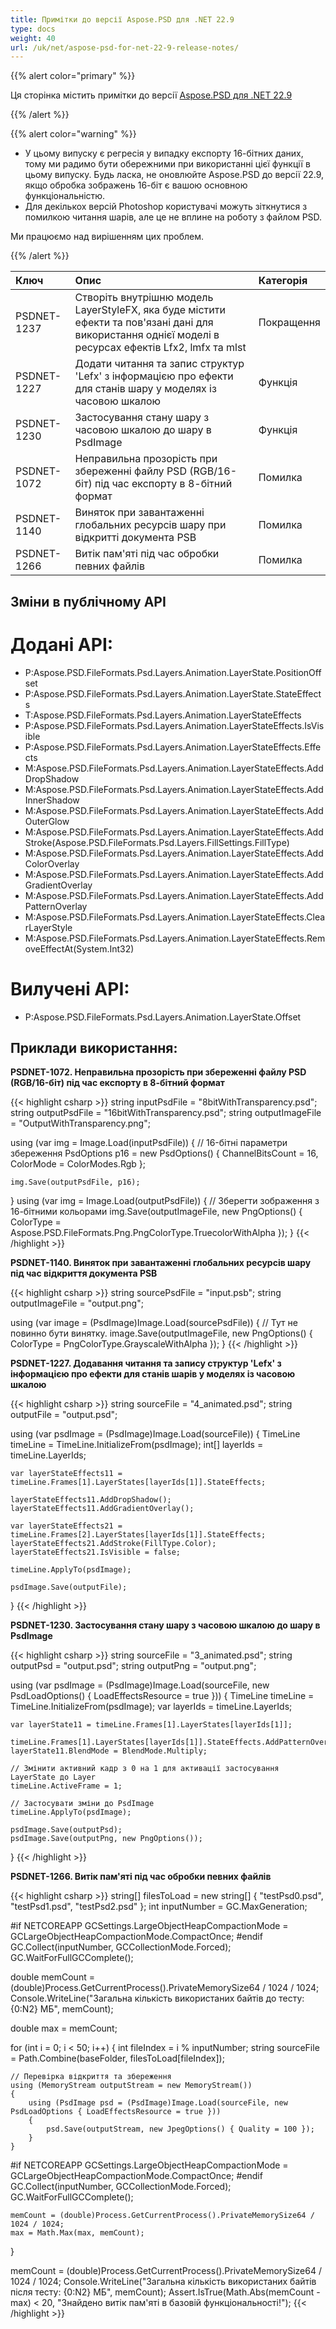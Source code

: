 ```yaml
---
title: Примітки до версії Aspose.PSD для .NET 22.9
type: docs
weight: 40
url: /uk/net/aspose-psd-for-net-22-9-release-notes/
---
```


{{% alert color="primary" %}}

Ця сторінка містить примітки до версії [Aspose.PSD для .NET 22.9](https://www.nuget.org/packages/Aspose.PSD/)

{{% /alert %}}

{{% alert color="warning" %}}

- У цьому випуску є регресія у випадку експорту 16-бітних даних, тому ми радимо бути обережними при використанні цієї функції в цьому випуску.
Будь ласка, не оновлюйте Aspose.PSD до версії 22.9, якщо обробка зображень 16-біт є вашою основною функціональністю.
- Для декількох версій Photoshop користувачі можуть зіткнутися з помилкою читання шарів, але це не вплине на роботу з файлом PSD.

Ми працюємо над вирішенням цих проблем.

{{% /alert %}}

|**Ключ**|**Опис**|**Категорія**|
| :- | :- | :- |
|PSDNET-1237|Створіть внутрішню модель LayerStyleFX, яка буде містити ефекти та пов'язані дані для використання однієї моделі в ресурсах ефектів Lfx2, lmfx та mlst|Покращення|
|PSDNET-1227|Додати читання та запис структур 'Lefx' з інформацією про ефекти для станів шару у моделях із часовою шкалою|Функція|
|PSDNET-1230|Застосування стану шару з часовою шкалою до шару в PsdImage|Функція|
|PSDNET-1072|Неправильна прозорість при збереженні файлу PSD (RGB/16-біт) під час експорту в 8-бітний формат|Помилка|
|PSDNET-1140|Виняток при завантаженні глобальних ресурсів шару при відкритті документа PSB|Помилка|
|PSDNET-1266|Витік пам'яті під час обробки певних файлів|Помилка|


## **Зміни в публічному API**
# **Додані API:**
- P:Aspose.PSD.FileFormats.Psd.Layers.Animation.LayerState.PositionOffset
- P:Aspose.PSD.FileFormats.Psd.Layers.Animation.LayerState.StateEffects
- T:Aspose.PSD.FileFormats.Psd.Layers.Animation.LayerStateEffects
- P:Aspose.PSD.FileFormats.Psd.Layers.Animation.LayerStateEffects.IsVisible
- P:Aspose.PSD.FileFormats.Psd.Layers.Animation.LayerStateEffects.Effects
- M:Aspose.PSD.FileFormats.Psd.Layers.Animation.LayerStateEffects.AddDropShadow
- M:Aspose.PSD.FileFormats.Psd.Layers.Animation.LayerStateEffects.AddInnerShadow
- M:Aspose.PSD.FileFormats.Psd.Layers.Animation.LayerStateEffects.AddOuterGlow
- M:Aspose.PSD.FileFormats.Psd.Layers.Animation.LayerStateEffects.AddStroke(Aspose.PSD.FileFormats.Psd.Layers.FillSettings.FillType)
- M:Aspose.PSD.FileFormats.Psd.Layers.Animation.LayerStateEffects.AddColorOverlay
- M:Aspose.PSD.FileFormats.Psd.Layers.Animation.LayerStateEffects.AddGradientOverlay
- M:Aspose.PSD.FileFormats.Psd.Layers.Animation.LayerStateEffects.AddPatternOverlay
- M:Aspose.PSD.FileFormats.Psd.Layers.Animation.LayerStateEffects.ClearLayerStyle
- M:Aspose.PSD.FileFormats.Psd.Layers.Animation.LayerStateEffects.RemoveEffectAt(System.Int32)


# **Вилучені API:**
- P:Aspose.PSD.FileFormats.Psd.Layers.Animation.LayerState.Offset


## **Приклади використання:**

**PSDNET-1072. Неправильна прозорість при збереженні файлу PSD (RGB/16-біт) під час експорту в 8-бітний формат**

{{< highlight csharp >}}
string inputPsdFile    = "8bitWithTransparency.psd";
string outputPsdFile   = "16bitWithTransparency.psd";
string outputImageFile = "OutputWithTransparency.png";

using (var img = Image.Load(inputPsdFile))
{
    // 16-бітні параметри збереження
    PsdOptions p16 = new PsdOptions() { ChannelBitsCount = 16, ColorMode = ColorModes.Rgb };

    img.Save(outputPsdFile, p16);
}
using (var img = Image.Load(outputPsdFile))
{
    // Зберегти зображення з 16-бітними кольорами
    img.Save(outputImageFile, new PngOptions() { ColorType = Aspose.PSD.FileFormats.Png.PngColorType.TruecolorWithAlpha });
}
{{< /highlight >}}

**PSDNET-1140. Виняток при завантаженні глобальних ресурсів шару під час відкриття документа PSB**

{{< highlight csharp >}}
string sourcePsdFile = "input.psb";
string outputImageFile = "output.png";

using (var image = (PsdImage)Image.Load(sourcePsdFile))
{
    // Тут не повинно бути винятку.
    image.Save(outputImageFile, new PngOptions() { ColorType = PngColorType.GrayscaleWithAlpha });
}
{{< /highlight >}}

**PSDNET-1227. Додавання читання та запису структур 'Lefx' з інформацією про ефекти для станів шарів у моделях із часовою шкалою**

{{< highlight csharp >}}
string sourceFile = "4_animated.psd";
string outputFile = "output.psd";

using (var psdImage = (PsdImage)Image.Load(sourceFile))
{
    TimeLine timeLine = TimeLine.InitializeFrom(psdImage);
    int[] layerIds = timeLine.LayerIds;

    var layerStateEffects11 = timeLine.Frames[1].LayerStates[layerIds[1]].StateEffects;

    layerStateEffects11.AddDropShadow();
    layerStateEffects11.AddGradientOverlay();

    var layerStateEffects21 = timeLine.Frames[2].LayerStates[layerIds[1]].StateEffects;
    layerStateEffects21.AddStroke(FillType.Color);
    layerStateEffects21.IsVisible = false;

    timeLine.ApplyTo(psdImage);

    psdImage.Save(outputFile);
}
{{< /highlight >}}

**PSDNET-1230. Застосування стану шару з часовою шкалою до шару в PsdImage**

{{< highlight csharp >}}
string sourceFile = "3_animated.psd";
string outputPsd = "output.psd";
string outputPng = "output.png";

using (var psdImage = (PsdImage)Image.Load(sourceFile, new PsdLoadOptions() { LoadEffectsResource = true }))
{
    TimeLine timeLine = TimeLine.InitializeFrom(psdImage);
    var layerIds = timeLine.LayerIds;

    var layerState11 = timeLine.Frames[1].LayerStates[layerIds[1]];

    timeLine.Frames[1].LayerStates[layerIds[1]].StateEffects.AddPatternOverlay();
    layerState11.BlendMode = BlendMode.Multiply;

    // Змінити активний кадр з 0 на 1 для активації застосування LayerState до Layer
    timeLine.ActiveFrame = 1;

    // Застосувати зміни до PsdImage
    timeLine.ApplyTo(psdImage);

    psdImage.Save(outputPsd);
    psdImage.Save(outputPng, new PngOptions());
}
{{< /highlight >}}

**PSDNET-1266. Витік пам'яті під час обробки певних файлів**

{{< highlight csharp >}}
string[] filesToLoad = new string[] { "testPsd0.psd", "testPsd1.psd", "testPsd2.psd" };
int inputNumber = GC.MaxGeneration;

#if NETCOREAPP
GCSettings.LargeObjectHeapCompactionMode = GCLargeObjectHeapCompactionMode.CompactOnce;
#endif
GC.Collect(inputNumber, GCCollectionMode.Forced);
GC.WaitForFullGCComplete();

double memCount = (double)Process.GetCurrentProcess().PrivateMemorySize64 / 1024 / 1024;
Console.WriteLine("Загальна кількість використаних байтів до тесту: {0:N2} МБ", memCount);

double max = memCount;

for (int i = 0; i < 50; i++)
{
    int fileIndex = i % inputNumber;
    string sourceFile = Path.Combine(baseFolder, filesToLoad[fileIndex]);

    // Перевірка відкриття та збереження
    using (MemoryStream outputStream = new MemoryStream())
    {
        using (PsdImage psd = (PsdImage)Image.Load(sourceFile, new PsdLoadOptions { LoadEffectsResource = true }))
        {
            psd.Save(outputStream, new JpegOptions() { Quality = 100 });
        }
    }

#if NETCOREAPP
    GCSettings.LargeObjectHeapCompactionMode = GCLargeObjectHeapCompactionMode.CompactOnce;
#endif
    GC.Collect(inputNumber, GCCollectionMode.Forced);
    GC.WaitForFullGCComplete();

    memCount = (double)Process.GetCurrentProcess().PrivateMemorySize64 / 1024 / 1024;
    max = Math.Max(max, memCount);
}

memCount = (double)Process.GetCurrentProcess().PrivateMemorySize64 / 1024 / 1024;
Console.WriteLine("Загальна кількість використаних байтів після тесту: {0:N2} МБ", memCount);
Assert.IsTrue(Math.Abs(memCount - max) < 20, "Знайдено витік пам'яті в базовій функціональності!");
{{< /highlight >}}
